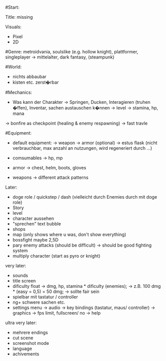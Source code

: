 #Start:

Title: missing

Visuals:
- Pixel
- 2D

#Genre: metroidvania, soulslike (e.g. hollow knight), plattformer, singleplayer
-> mittelalter, dark fantasy, (steampunk)

#World:
- nichts abbaubar
- kisten etc. zerst�rbar

#Mechanics:
- Was kann der Charakter
	-> Springen, Ducken, Interagieren (truhen �ffen), Inventar, sachen austauschen k�nnen
	-> level
	-> stamina, hp, mana

-> bonfire as checkpoint (healing & enemy respawning)
-> fast travle



#Equipment:
- default equipment:
	-> weapon
	-> armor (optional)
	-> estus flask (nicht verbrauchbar, max anzahl an nutzungen, wird regeneriert durch ...)


- comsumables
	-> hp, mp 

- armor
	-> chest, helm, boots, gloves 
- weapons
	-> different attack patterns

Later:
- doge role / quickstep / dash (vielleicht durch Enemies durch mit doge role)
- Story
- level 
- character aussehen
- "sprechen" text bubble 
- shops
- map (only shows where u was, don't show everything)
- bossfight maybe 2,5D
- pary enemy attacks (should be difficult)
-> should be good fighting system
- multiply character (start as pyro or knight)

very later:
- sounds
- title screen
- dificulty float
	-> dmg, hp, stamina * dificulty (enemies);
	-> z.B. 100 dmg * (easy = 0,5) = 50 dmg;
	-> sollte fair sein
- spielbar mit tastatur / controller
- ng+ schwere sachen etc.
- settings menu
	-> audio
	-> key bindings (tastatur, maus/ controller)
	-> graphics
		-> fps limit, fullscreen/ no
	-> help

ultra very later:
- mehrere endings
- cut scene
- screenshot mode
- language
- achivements


 
 